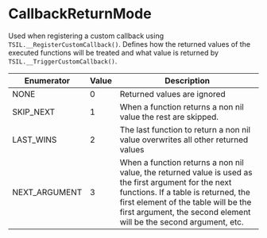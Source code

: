 # CallbackReturnMode

Used when registering a custom callback using `TSIL.__RegisterCustomCallback()`. 
Defines how the returned values of the executed functions will be treated and what value is returned by `TSIL.__TriggerCustomCallback()`. 

| Enumerator | Value | Description |
| - | - | - |
| NONE | 0 | Returned values are ignored  |
| SKIP_NEXT | 1 | When a function returns a non nil value the rest are skipped.  |
| LAST_WINS | 2 | The last function to return a non nil value overwrites all other returned values  |
| NEXT_ARGUMENT | 3 | When a function returns a non nil value, the returned value is used as the first argument for the next functions. If a table is returned, the first element of the table will be the first argument, the second element will be the second argument, etc.  |

